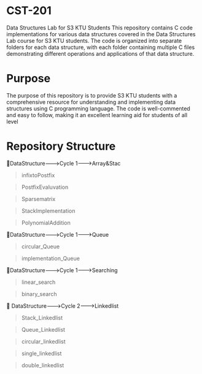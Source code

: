 # CST-201

Data Structures Lab for S3 KTU Students
This repository contains C code implementations for various data structures covered in the Data Structures Lab course for S3 KTU students. The code is organized into separate folders for each data structure, with each folder containing multiple C files demonstrating different operations and applications of that data structure.

# Purpose
The purpose of this repository is to provide S3 KTU students with a comprehensive resource for understanding and implementing data structures using C programming language. The code is well-commented and easy to follow, making it an excellent learning aid for students of all level

# Repository Structure

 📂DataStructure--->Cycle 1--->Array&Stac
 >infixtoPostfix

 >PostfixEvaluvation

 >Sparsematrix

 >StackImplementation

 >PolynomialAddition
	      
📂DataStructure--->Cycle 1--->Queue
 >circular_Queue

 >implementation_Queue

 📂DataStructure--->Cycle 1--->Searching
 >linear_search

>binary_search

📂 DataStructure--->Cycle 2--->Linkedlist
>Stack_Linkedlist

>Queue_Linkedlist

>circular_linkedlist

>single_linkedlist

>double_linkedlist
	    

           
        
  				 
					 
					 

         

       
          
